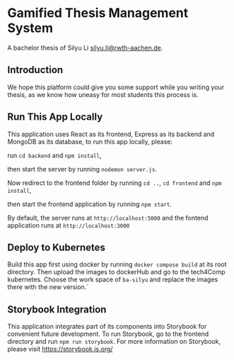
# Gamified Thesis Management System

A bachelor thesis of Silyu Li silyu.li@rwth-aachen.de. 

## Introduction

We hope this platform could give you some support while you writing your thesis, as we know how uneasy for most students this process is.

## Run This App Locally

This application uses React as its frontend, Express as its backend and MongoDB as its database, to run this app locally, please:

run `cd backend` and `npm install`,

then start the server by running `nodemon server.js`.

Now redirect to the frontend folder by running `cd ..`, `cd frontend` and `npm install`,

then start the frontend application by running `npm start`.

By default, the server runs at `http://localhost:5000` and the fontend application runs at `http://localhost:3000`

## Deploy to Kubernetes

Build this app first using docker by running `docker compose build` at its root directory. Then upload the images to dockerHub and go to the tech4Comp kubernetes. Choose the work space of `ba-silyu` and replace the images there with the new version.`

## Storybook Integration

This application integrates part of its components into Storybook for convenient future development. To run Storybook, go to the frontend directory and run `npm run storybook`. For more information on Storybook, please visit https://storybook.js.org/